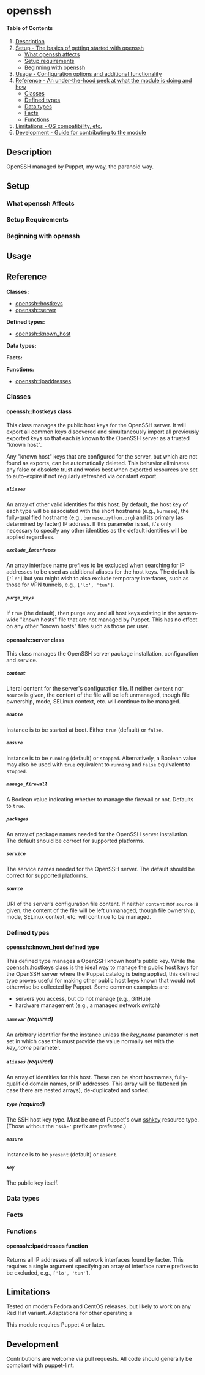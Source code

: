 <!--
This file is part of the doubledog-openssh Puppet module.
Copyright 2017-2019 John Florian <jflorian@doubledog.org>
SPDX-License-Identifier: GPL-3.0-or-later
-->

# openssh

#### Table of Contents

1. [Description](#description)
1. [Setup - The basics of getting started with openssh](#setup)
    * [What openssh affects](#what-openssh-affects)
    * [Setup requirements](#setup-requirements)
    * [Beginning with openssh](#beginning-with-openssh)
1. [Usage - Configuration options and additional functionality](#usage)
1. [Reference - An under-the-hood peek at what the module is doing and how](#reference)
    * [Classes](#classes)
    * [Defined types](#defined-types)
    * [Data types](#data-types)
    * [Facts](#facts)
    * [Functions](#functions)
1. [Limitations - OS compatibility, etc.](#limitations)
1. [Development - Guide for contributing to the module](#development)

## Description

OpenSSH managed by Puppet, my way, the paranoid way.

## Setup

### What openssh Affects

### Setup Requirements

### Beginning with openssh

## Usage

## Reference

**Classes:**

* [openssh::hostkeys](#opensshhostkeys-class)
* [openssh::server](#opensshserver-class)

**Defined types:**

* [openssh::known\_host](#opensshknown\_host-defined-type)

**Data types:**

**Facts:**

**Functions:**

* [openssh::ipaddresses](#opensshipaddresses-function)


### Classes

#### openssh::hostkeys class

This class manages the public host keys for the OpenSSH server.  It will export all common keys discovered and simultaneously import all previously exported keys so that each is known to the OpenSSH server as a trusted "known host".

Any "known host" keys that are configured for the server, but which are not found as exports, can be automatically deleted.  This behavior eliminates any false or obsolete trust and works best when exported resources are set to auto-expire if not regularly refreshed via constant export.

##### `aliases`
An array of other valid identities for this host.  By default, the host key of each type will be associated with the short hostname (e.g., `burmese`), the fully-qualified hostname (e.g., `burmese.python.org`) and its primary (as determined by facter) IP address.  If this parameter is set, it's only necessary to specify any other identities as the default identities will be applied regardless.

##### `exclude_interfaces`
An array interface name prefixes to be excluded when searching for IP addresses to be used as additional aliases for the host keys.  The default is `['lo']` but you might wish to also exclude temporary interfaces, such as those for VPN tunnels, e.g., `['lo', 'tun']`.

##### `purge_keys`
If `true` (the default), then purge any and all host keys existing in the system-wide "known hosts" file that are not managed by Puppet.  This has no effect on any other "known hosts" files such as those per user.


#### openssh::server class

This class manages the OpenSSH server package installation, configuration and service.

##### `content`
Literal content for the server's configuration file.  If neither `content` nor `source` is given, the content of the file will be left unmanaged, though file ownership, mode, SELinux context, etc. will continue to be managed.

##### `enable`
Instance is to be started at boot.  Either `true` (default) or `false`.

##### `ensure`
Instance is to be `running` (default) or `stopped`.  Alternatively, a Boolean value may also be used with `true` equivalent to `running` and `false` equivalent to `stopped`.

##### `manage_firewall`
A Boolean value indicating whether to manage the firewall or not.  Defaults to `true`.

##### `packages`
An array of package names needed for the OpenSSH server installation.  The default should be correct for supported platforms.

##### `service`
The service names needed for the OpenSSH server.  The default should be correct for supported platforms.

##### `source`
URI of the server's configuration file content.  If neither `content` nor `source` is given, the content of the file will be left unmanaged, though file ownership, mode, SELinux context, etc. will continue to be managed.


### Defined types

#### openssh::known\_host defined type

This defined type manages a OpenSSH known host's public key.  While the [openssh::hostkeys](#opensshhostkeys-class) class is the ideal way to manage the public host keys for the OpenSSH server where the Puppet catalog is being applied, this defined type proves useful for making other public host keys known that would not otherwise be collected by Puppet.  Some common examples are:

* servers you access, but do not manage (e.g., GitHub)
* hardware management (e.g., a managed network switch)

##### `namevar` (required)
An arbitrary identifier for the instance unless the *key_name* parameter is not set in which case this must provide the value normally set with the *key_name* parameter.

##### `aliases` (required)
An array of identities for this host.  These can be short hostnames, fully-qualified domain names, or IP addresses.  This array will be flattened (in case there are nested arrays), de-duplicated and sorted.

##### `type` (required)
The SSH host key type.  Must be one of Puppet's own [sshkey](https://puppet.com/docs/puppet/5.5/types/sshkey.html#sshkey-attribute-type) resource type.  (Those without the `'ssh-'` prefix are preferred.)

##### `ensure`
Instance is to be `present` (default) or `absent`.

##### `key`
The public key itself.


### Data types

### Facts

### Functions


#### openssh::ipaddresses function

Returns all IP addresses of all network interfaces found by facter.  This requires a single argument specifying an array of interface name prefixes to be excluded, e.g., `['lo', 'tun']`.


## Limitations

Tested on modern Fedora and CentOS releases, but likely to work on any Red Hat variant.  Adaptations for other operating s

This module requires Puppet 4 or later.

## Development

Contributions are welcome via pull requests.  All code should generally be compliant with puppet-lint.
